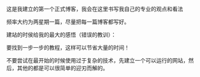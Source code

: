 这是我建立的第一个正式博客，我会在这里书写我自己的专业的观点和看法

频率大约为两星期一篇，尽量把每一篇博客都写好。

建站的时侯给我的最大的感悟（错误的教训）：

要找到一步一步的教程，这样可以节省大量的时间！

不要尝试在最开始的时候使用过于复杂的技术，先建立一个可以运行的网站，然后，其他的都是可以很简单的迎刃而解的。


